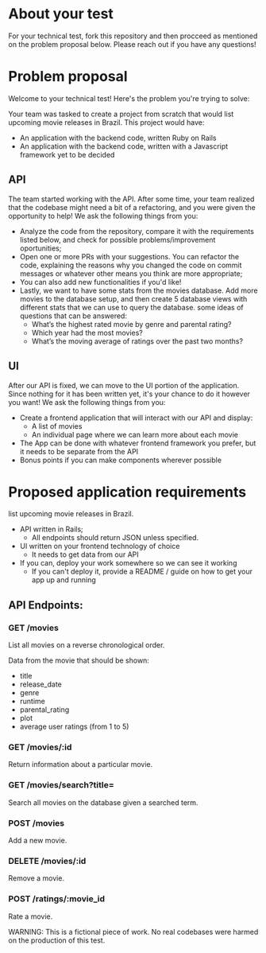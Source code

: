 # About your test

For your technical test, fork this repository and then procceed as mentioned on the problem proposal below. Please reach out if you have any questions!

# Problem proposal

Welcome to your technical test! Here's the problem you're trying to solve:

Your team was tasked to create a project from scratch that would list upcoming movie releases in Brazil. This project would have:
- An application with the backend code, written Ruby on Rails
- An application with the backend code, written with a Javascript framework yet to be decided

## API

The team started working with the API. After some time, your team realized that the codebase might need a bit of a refactoring, and you were given the opportunity to help! We ask the following things from you:

- Analyze the code from the repository, compare it with the requirements listed below, and check for possible problems/improvement oportunities;
- Open one or more PRs with your suggestions. You can refactor the code, explaining the reasons why you changed the code on commit messages or whatever other means you think are more appropriate;
- You can also add new functionalities if you'd like!
- Lastly, we want to have some stats from the movies database. Add more movies to the database setup, and then create 5 database views with different stats that we can use to query the database. some ideas of questions that can be answered:
  - What’s the highest rated movie by genre and parental rating?
  - Which year had the most movies?
  - What’s the moving average of ratings over the past two months?
 
## UI

After our API is fixed, we can move to the UI portion of the application. Since nothing for it has been written yet, it's your chance to do it however you want! We ask the following things from you:

- Create a frontend application that will interact with our API and display:
  - A list of movies
  - An individual page where we can learn more about each movie
- The App can be done with whatever frontend framework you prefer, but it needs to be separate from the API
- Bonus points if you can make components wherever possible 

# Proposed application requirements

list upcoming movie releases in Brazil.

- API written in Rails;
  - All endpoints should return JSON unless specified.
- UI written on your frontend technology of choice
  - It needs to get data from our API
- If you can, deploy your work somewhere so we can see it working
  - If you can't deploy it, provide a README / guide on how to get your app up and running

## API Endpoints:

### GET /movies
List all movies on a reverse chronological order.

Data from the movie that should be shown:
- title
- release_date
- genre
- runtime
- parental_rating
- plot
- average user ratings (from 1 to 5)

### GET /movies/:id
Return information about a particular movie.

### GET /movies/search?title=
Search all movies on the database given a searched term.

### POST /movies
Add a new movie.

### DELETE /movies/:id
Remove a movie.

### POST /ratings/:movie_id
Rate a movie.

WARNING: This is a fictional piece of work. No real codebases were harmed on the production of this test.
